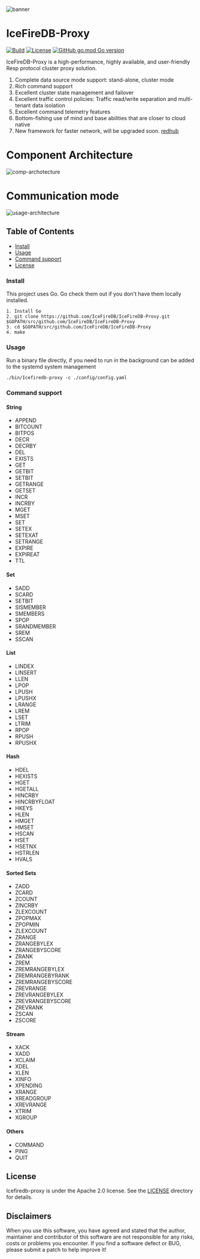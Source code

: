 ![banner](./docs/logo.png)
# IceFireDB-Proxy
[![Build](https://github.com/IceFireDB/IceFireDB-Proxy/actions/workflows/main.yml/badge.svg)](https://github.com/IceFireDB/IceFireDB-Proxy/actions/workflows/main.yml) [![License](https://img.shields.io/badge/License-Apache%202.0-blue.svg)](https://opensource.org/licenses/Apache-2.0) [![GitHub go.mod Go version](https://img.shields.io/github/go-mod/go-version/IceFireDB/IceFireDB-Proxy)](https://github.com/IceFireDB/IceFireDB-Proxy/blob/master/go.mod)    

IceFireDB-Proxy is a high-performance, highly available, and user-friendly Resp protocol cluster proxy solution.

1. Complete data source mode support: stand-alone, cluster mode
2. Rich command support
3. Excellent cluster state management and failover
4. Excellent traffic control policies: Traffic read/write separation and multi-tenant data isolation
5. Excellent command telemetry features
6. Bottom-fishing use of mind and base abilities that are closer to cloud native
7. New framework for faster network, will be upgraded soon. [redhub](https://github.com/IceFireDB/redhub)

# Component Architecture
![comp-archotecture](./docs/comp-archotecture.png)

# Communication mode
![usage-architecture](./docs/usage-architecture.png)

## Table of Contents
- [Install](#Install)
- [Usage](#usage)
- [Command support](#command-support)
- [License](#license)


### Install
This project uses Go. Go check them out if you don't have them locally installed.
```text
1. Install Go
2. git clone https://github.com/IceFireDB/IceFireDB-Proxy.git $GOPATH/src/github.com/IceFireDB/IceFireDB-Proxy
3. cd $GOPATH/src/github.com/IceFireDB/IceFireDB-Proxy
4. make
```

### Usage
Run a binary file directly, if you need to run in the background can be added to the systemd system management
```shell
./bin/Icefiredb-proxy -c ./config/config.yaml
```

### Command support
#### String
* APPEND
* BITCOUNT
* BITPOS
* DECR
* DECRBY
* DEL
* EXISTS
* GET
* GETBIT
* SETBIT
* GETRANGE
* GETSET
* INCR
* INCRBY
* MGET
* MSET
* SET
* SETEX
* SETEXAT
* SETRANGE
* EXPIRE
* EXPIREAT
* TTL


#### Set
* SADD
* SCARD
* SETBIT
* SISMEMBER
* SMEMBERS
* SPOP
* SRANDMEMBER
* SREM
* SSCAN

#### List
* LINDEX
* LINSERT
* LLEN
* LPOP
* LPUSH
* LPUSHX
* LRANGE
* LREM
* LSET
* LTRIM
* RPOP
* RPUSH
* RPUSHX

#### Hash
* HDEL
* HEXISTS
* HGET
* HGETALL
* HINCRBY
* HINCRBYFLOAT
* HKEYS
* HLEN
* HMGET
* HMSET
* HSCAN
* HSET
* HSETNX
* HSTRLEN
* HVALS

#### Sorted Sets 
* ZADD
* ZCARD
* ZCOUNT
* ZINCRBY
* ZLEXCOUNT
* ZPOPMAX
* ZPOPMIN
* ZLEXCOUNT
* ZRANGE
* ZRANGEBYLEX
* ZRANGEBYSCORE
* ZRANK
* ZREM
* ZREMRANGEBYLEX
* ZREMRANGEBYRANK
* ZREMRANGEBYSCORE
* ZREVRANGE
* ZREVRANGEBYLEX
* ZREVRANGEBYSCORE
* ZREVRANK
* ZSCAN
* ZSCORE

#### Stream
* XACK
* XADD
* XCLAIM
* XDEL
* XLEN
* XINFO
* XPENDING
* XRANGE
* XREADGROUP
* XREVRANGE
* XTRIM
* XGROUP


#### Others

* COMMAND
* PING
* QUIT

## License
Icefiredb-proxy is under the Apache 2.0 license. See the [LICENSE](./LICENSE) directory for details.

## Disclaimers
When you use this software, you have agreed and stated that the author, maintainer and contributor of this software are not responsible for any risks, costs or problems you encounter. If you find a software defect or BUG, ​​please submit a patch to help improve it!
